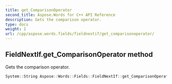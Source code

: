 ```yaml
---
title: get_ComparisonOperator
second_title: Aspose.Words for C++ API Reference
description: Gets the comparison operator.
type: docs
weight: 1
url: /cpp/aspose.words.fields/fieldnextif/get_comparisonoperator/
---
```

## FieldNextIf.get_ComparisonOperator method


Gets the comparison operator.

```cpp
System::String Aspose::Words::Fields::FieldNextIf::get_ComparisonOperator()
```

